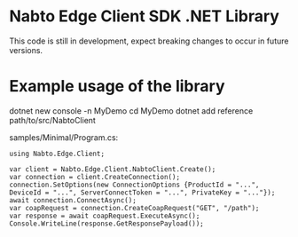 # Nabto Edge Client SDK .NET Library

This code is still in development, expect breaking changes to occur in future versions.

# Example usage of the library

dotnet new console -n MyDemo
cd MyDemo
dotnet add reference path/to/src/NabtoClient

samples/Minimal/Program.cs:
```
using Nabto.Edge.Client;

var client = Nabto.Edge.Client.NabtoClient.Create();
var connection = client.CreateConnection();
connection.SetOptions(new ConnectionOptions {ProductId = "...", DeviceId = "...", ServerConnectToken = "...", PrivateKey = "..."});
await connection.ConnectAsync();
var coapRequest = connection.CreateCoapRequest("GET", "/path");
var response = await coapRequest.ExecuteAsync();
Console.WriteLine(response.GetResponsePayload());
```
